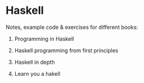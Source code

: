 # Haskell

Notes, example code & exercises for different books:

1. Programming in Haskell

2. Haskell programming from first principles

3. Haskell in depth

4. Learn you a hakell
